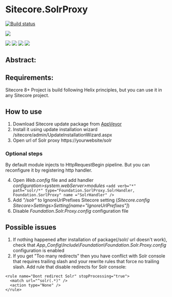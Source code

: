 # Sitecore.SolrProxy

[![Build status](https://ci.appveyor.com/api/projects/status/jsjfx04v9u929os2?svg=true)](https://ci.appveyor.com/project/Antonytm/sitecore-solrproxy)

[![](https://sonarcloud.io/api/project_badges/quality_gate?project=Sitecore.SolrProxy)](https://sonarcloud.io/dashboard/index/Sitecore.SolrProxy)

[![](https://sonarcloud.io/api/project_badges/measure?project=Sitecore.SolrProxy&metric=coverage)](https://sonarcloud.io/component_measures?id=Sitecore.SolrProxy&metric=coverage)
[![](https://sonarcloud.io/api/project_badges/measure?project=Sitecore.SolrProxy&metric=code_smells)](https://sonarcloud.io/component_measures?id=Sitecore.SolrProxy&metric=code_smells) 
[![](https://sonarcloud.io/api/project_badges/measure?project=Sitecore.SolrProxy&metric=bugs)](https://sonarcloud.io/component_measures?id=Sitecore.SolrProxy&metric=bugs)
[![](https://sonarcloud.io/api/project_badges/measure?project=Sitecore.SolrProxy&metric=vulnerabilities)](https://sonarcloud.io/project/issues?id=Sitecore.SolrProxy&resolved=false&types=VULNERABILITY)

## Abstract:


## Requirements:
Sitecore 8+
Project is build following Helix principles, but you can use it in any Sitecore project.

## How to use
1. Download Sitecore update package from [AppVeyor](https://ci.appveyor.com/project/Antonytm/sitecore-solrproxy)
2. Install it using update installation wizard /sitecore/admin/UpdateInstallationWizard.aspx
3. Open url of Solr proxy https://yourwebsite/solr

### Optional steps
By default module injects to HttpRequestBegin pipeline. But you can reconfigure it by registering http handler.

4. Open *Web.config* file and add handler *configuration>system.webServer>modules*
        `<add verb="*" path="solr/*" type="Foundation.SorlProxy.SolrHandler, Foundation.SorlProxy" name ="SolrHandler" />`
5. Add *"/solr"* to IgnoreUrlPrefixes Sitecore setting (*Sitecore.config Sitecore>Settings>Setting[name="IgnoreUrlPrefixes"]*)
6. Disable *Foundation.Solr.Proxy.config* configuration file


## Possible issues

1. If nothing happened after installation of package(/solr/ url doesn't work), check that *App_Config\Include\Foundation\Foundation.Solr.Proxy.config* configuration is enabled
2. If you get "Too many redirects" then you have conflict with Solr console that requires trailing slash and your rewrite rules that force no trailing slash. Add rule that disable redirects for Solr console:

```
<rule name="Dont redirect Solr" stopProcessing="true">
  <match url="^solr(.*)" />
  <action type="None" />
</rule>
```
